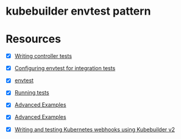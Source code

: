 # kubebuilder envtest pattern


# Resources

- [x] [Writing controller tests](https://book.kubebuilder.io/cronjob-tutorial/writing-tests.html)
- [x] [Configuring envtest for integration tests](https://book.kubebuilder.io/reference/envtest.html)
- [x] [envtest](https://pkg.go.dev/sigs.k8s.io/controller-runtime/pkg/envtest)
- [x] [Running tests](https://book-v1.book.kubebuilder.io/beyond_basics/running_tests.html)
- [x] [Advanced Examples](https://github.com/Azure/azure-databricks-operator/blob/0f722a710fea06b86ecdccd9455336ca712bf775/controllers/suite_test.go)
- [x] [Advanced Examples](https://github.com/Azure/azure-databricks-operator/blob/0f722a710fea06b86ecdccd9455336ca712bf775/controllers/secretscope_controller_test.go)
- [x] [Writing and testing Kubernetes webhooks using Kubebuilder v2](https://ymmt2005.hatenablog.com/entry/2019/08/10/Writing_and_testing_Kubernetes_webhooks_using_Kubebuilder_v2)

